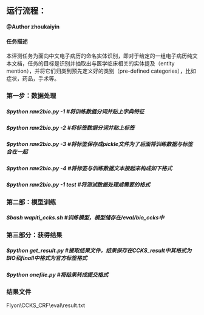 ## 运行流程：
#### @Author zhoukaiyin
#### 任务描述
本评测任务为面向中文电子病历的命名实体识别，即对于给定的一组电子病历纯文本文档，任务的目标是识别并抽取出与医学临床相关的实体提及（entity mention），并将它们归类到预先定义好的类别（pre-defined categories），比如症状，药品，手术等。
### 第一步：数据处理

##### $python raw2bio.py -1        #将训练数据分词并贴上字典特征
##### $python raw2bio.py -2        #将标签数据分词并贴上标签
##### $python raw2bio.py -3        #将标签保存成pickle文件为了后面将训练数据与标签合在一起
##### $python raw2bio.py -4        #将标签与训练数据文本接起来构成如下格式
##### $python raw2bio.py -1 test   #将测试数据处理成需要的格式


### 第二部：模型训练


##### $bash wapiti_ccks.sh    #训练模型，模型储存在/eval/bio_ccks中


### 第三部分：获得结果


##### $python get_result.py        #提取结果文件，结果保存在CCKS_result中其格式为BIO和finall中格式为官方标签格式
##### $python onefile.py           #将结果转成提交格式


### 结果文件
Flyon\CCKS_CRF\eval\result.txt
